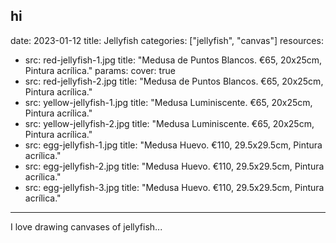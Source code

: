 hi
---
date: 2023-01-12
title: Jellyfish
categories: ["jellyfish", "canvas"]
resources:
  - src: red-jellyfish-1.jpg
    title: "Medusa de Puntos Blancos. €65, 20x25cm, Pintura acrílica."
    params:
      cover: true
  - src: red-jellyfish-2.jpg
    title: "Medusa de Puntos Blancos. €65, 20x25cm, Pintura acrílica."
  - src: yellow-jellyfish-1.jpg
    title: "Medusa Luminiscente. €65, 20x25cm, Pintura acrílica."
  - src: yellow-jellyfish-2.jpg
    title: "Medusa Luminiscente. €65, 20x25cm, Pintura acrílica."
  - src: egg-jellyfish-1.jpg
    title: "Medusa Huevo. €110, 29.5x29.5cm, Pintura acrílica."
  - src: egg-jellyfish-2.jpg
    title: "Medusa Huevo. €110, 29.5x29.5cm, Pintura acrílica."
  - src: egg-jellyfish-3.jpg
    title: "Medusa Huevo. €110, 29.5x29.5cm, Pintura acrílica."
---

I love drawing canvases of jellyfish...
